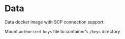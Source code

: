 # Data

Data docker image with SCP connection support. 

Mount `authorized keys` file to container's `/keys` directory